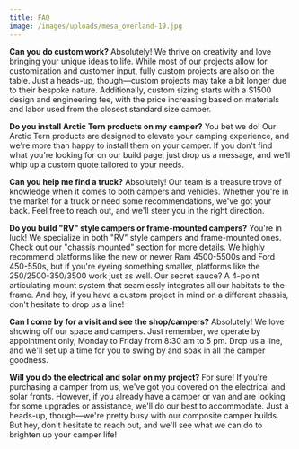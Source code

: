 ```yaml
---
title: FAQ
image: /images/uploads/mesa_overland-19.jpg
---
```





**Can you do custom work?** Absolutely! We thrive on creativity and love bringing your unique ideas to life. While most of our projects allow for customization and customer input, fully custom projects are also on the table. Just a heads-up, though—custom projects may take a bit longer due to their bespoke nature. Additionally, custom sizing starts with a $1500 design and engineering fee, with the price increasing based on materials and labor used from the closest standard size camper.

**Do you install Arctic Tern products on my camper?** You bet we do! Our Arctic Tern products are designed to elevate your camping experience, and we're more than happy to install them on your camper. If you don't find what you're looking for on our build page, just drop us a message, and we'll whip up a custom quote tailored to your needs.

**Can you help me find a truck?** Absolutely! Our team is a treasure trove of knowledge when it comes to both campers and vehicles. Whether you're in the market for a truck or need some recommendations, we've got your back. Feel free to reach out, and we'll steer you in the right direction.

**Do you build "RV" style campers or frame-mounted campers?** You're in luck! We specialize in both "RV" style campers and frame-mounted ones. Check out our "chassis mounted" section for more details. We highly recommend platforms like the new or newer Ram 4500-5500s and Ford 450-550s, but if you're eyeing something smaller, platforms like the 250/2500-350/3500 work just as well. Our secret sauce? A 4-point articulating mount system that seamlessly integrates all our habitats to the frame. And hey, if you have a custom project in mind on a different chassis, don't hesitate to drop us a line!

**Can I come by for a visit and see the shop/campers?** Absolutely! We love showing off our space and campers. Just remember, we operate by appointment only, Monday to Friday from 8:30 am to 5 pm. Drop us a line, and we'll set up a time for you to swing by and soak in all the camper goodness.

**Will you do the electrical and solar on my project?** For sure! If you're purchasing a camper from us, we've got you covered on the electrical and solar fronts. However, if you already have a camper or van and are looking for some upgrades or assistance, we'll do our best to accommodate. Just a heads-up, though—we're pretty busy with our composite camper builds. But hey, don't hesitate to reach out, and we'll see what we can do to brighten up your camper life!